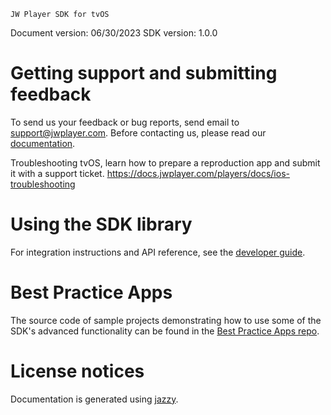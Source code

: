 ~~~~~~~~~~~~~~~~~~~~~~~~~~~~~~~~~
JW Player SDK for tvOS
~~~~~~~~~~~~~~~~~~~~~~~~~~~~~~~~~

Document version: 06/30/2023
SDK version: 1.0.0

Getting support and submitting feedback
=======================================

To send us your feedback or bug reports, send email to support@jwplayer.com.
Before contacting us, please read our [documentation](https://docs.jwplayer.com/players/docs/ios-overview).

Troubleshooting tvOS, learn how to prepare a reproduction app and submit it with a support ticket.
https://docs.jwplayer.com/players/docs/ios-troubleshooting

Using the SDK library
=====================

For integration instructions and API reference, see the [developer guide](https://docs.jwplayer.com/players/docs/ios-get-started).

Best Practice Apps
==================

The source code of sample projects demonstrating how to use some of the SDK's advanced functionality can be found in the [Best Practice Apps repo](https://github.com/jwplayer/jwplayer-ios-bestPracticeApps).

License notices
===============
Documentation is generated using [jazzy](https://github.com/realm/jazzy).
